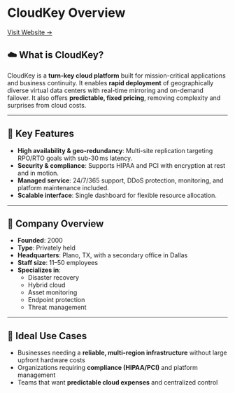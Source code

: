 
# CloudKey Overview

[Visit Website →](https://cloudkey.io)

## ☁️ What is CloudKey?
CloudKey is a **turn-key cloud platform** built for mission-critical applications and business continuity. It enables **rapid deployment** of geographically diverse virtual data centers with real-time mirroring and on-demand failover. It also offers **predictable, fixed pricing**, removing complexity and surprises from cloud costs.

---

## 🔐 Key Features
- **High availability & geo-redundancy**: Multi-site replication targeting RPO/RTO goals with sub-30 ms latency.  
- **Security & compliance**: Supports HIPAA and PCI with encryption at rest and in motion.  
- **Managed service**: 24/7/365 support, DDoS protection, monitoring, and platform maintenance included.  
- **Scalable interface**: Single dashboard for flexible resource allocation.

---

## 🏢 Company Overview
- **Founded**: 2000  
- **Type**: Privately held  
- **Headquarters**: Plano, TX, with a secondary office in Dallas  
- **Staff size**: 11–50 employees  
- **Specializes in**:  
  - Disaster recovery  
  - Hybrid cloud  
  - Asset monitoring  
  - Endpoint protection  
  - Threat management

---

## 🎯 Ideal Use Cases
- Businesses needing a **reliable, multi-region infrastructure** without large upfront hardware costs  
- Organizations requiring **compliance (HIPAA/PCI)** and platform management  
- Teams that want **predictable cloud expenses** and centralized control

